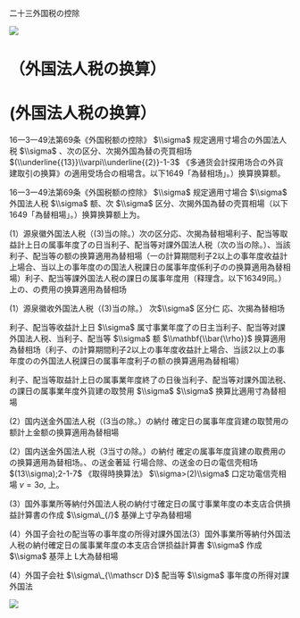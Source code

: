 二十三外国税の控除

![](https://www.nta.go.jp/tmp/a1d2f8af-1b1c-4151-91c2-07d01255dcc9/images/bdd041bf52cfd6be87c4180c7e241118baa4035571090b386c1d8bfa45641bdc.jpg)

# （外国法人税の换算）

# (外国法人税の换算）

16一3一49法第69条《外国税额の控除》 $\\sigma$ 规定適用寸場合の外国法人税 $\\sigma$ 、次の区分、次揭外国為替の壳買相场 $(\\underline{{13}}\\varpi\\underline{{2}}-1-3$ 《多通货会計探用场合の外貨建取引の换算》の適用受场合の相場含。以下1649「為替相场」。）换算换算额。

16一3一49法第69条《外国税额の控除》 $\\sigma$ 规定適用寸場合 $\\sigma$ 外国法人税 $\\sigma$ 额、次 $\\sigma$ 区分、次揭外国為替の壳買相場（以下1649「為替相場」。）换算换算额上为。

(1）源泉徽外国法人税（(3)当の除。）次の区分応、次揭為替相場利子、配当等取益計上日の属事年度了の日当利子、配当等对課外国法人税（次の当の除。）、当該利子、配当等の额の换算適用為替相場（一の計算期間利子2以上の事年度收益計上場合、当以上の事年度のの国法人税課日の属事年度係利子のの换算適用為替相場）利子、配当等課外国法人税の課日の属事年度用（释理含。以下16349同。）上の、の费用の换算適用為替相场

(1）源泉徽收外国法人税（(3)当の除。） 次$\\sigma$ 区分仁 応、次揭為替相场

利子、配当等收益計上日 $\\sigma$ 属寸事業年度了の日主当利子、配当等对課外国法人税、当利子、配当等 $\\sigma$ 额 $\\mathbf{\\bar{\\rho}}$ 换算適用為替相场（利子、の計算期間利子2以上の事年度收益計上場合、当該2以上の事年度のの外国法人税課日の属事年度利子の额の换算適用為替相場）

利子、配当等取益計上日の属事業年度終了の日後当利子、配当等对課外国法税、の課日の属事業年度外貨建の取赞用 $\\sigma$ $\\sigma$ 换算比適用寸為替相場

(2）国内送金外国法人税（(3当の除。）の納付 確定日の属事年度貨建の取赞用の额計上金额の换算適用為替相場

(2）国内送金外国法人税（3当寸の除。）の納付 確定の属事年度貨建の取费用のの换算適用為替相场。、の送金著延 行場合除、の送金の日の電信壳相场 $(13\\sigma);2-1-7$ 《取得時换算法》 $\\sigma>(2)\\sigma$ 口定功電信壳相場 $v=3o,$ 上。

(3）国外事業所等納付外国法人税の納付寸確定日の属寸事業年度の本支店合供損益計算書の作成 $\\sigma\_{/}$ 基弹上寸孕為替相場

(4）外国子会社の配当等の事年度の所得对課外国法(3）国外事業所等納付外国法人税の納付確定日の属事業年度の本支店合饼损益計算書 $\\sigma$ 作成 $\\sigma$ 基萍上 L大為替相場

(4）外国子会社 $\\sigma\_{\\mathscr D}$ 配当等 $\\sigma$ 事年度の所得对課外国法

![](https://www.nta.go.jp/tmp/a1d2f8af-1b1c-4151-91c2-07d01255dcc9/images/829c7689d484ea95c711164f8d908547a11751b4eefca06af195c2ba5dc08d1f.jpg)